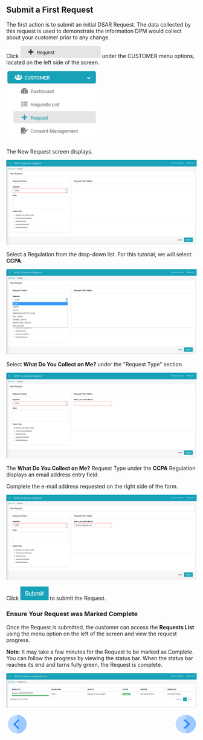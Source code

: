## Submit a First Request

The first action is to submit an initial DSAR Request. The data collected by this request is used to demonstrate the information DPM would collect about your customer prior to any change. 

Click ![image](../images/Customer_Request.jpg) under the CUSTOMER menu options, located on the left side of the screen. 

![image](../images/Customer_Request_LeftPanel.jpg)     

The New Request screen displays.

![image](../images/03_1_Auto_Sync_First_Request.jpg)

Select a Regulation from the drop-down list. For this tutorial, we will select **CCPA**.

![image](../images/03_2_Auto_Sync_First_Request.jpg)  

Select **What Do You Collect on Me?** under the "Request Type" section.

![image](../images/03_3_Auto_Sync_First_Request.jpg)

The **What Do You Collect on Me?** Request Type under the **CCPA** Regulation displays an email address entry field. 

Complete the e-mail address requested on the right side of the form.  

![image](../images/03_4_Auto_Sync_First_Request.jpg)     

Click ![image](../images/06_ICON_Submit.jpg) to submit the Request.

### Ensure Your Request was Marked Complete

Once the Request is submitted, the customer can access the **Requests List** using the menu option on the left of the screen and view the request progress.

**Note**: It may take a few minutes for the Request to be marked as Complete. You can follow the progress by viewing the status bar. When the status bar reaches its end and turns fully green, the Request is complete.

![image](../images/03_4_03_Auto_Sync_First_Request.jpg) 



[![Previous](../images/Previous.png)]( 03_03_Auto_Sync_Login.md)[<img align="right" width="60" height="54" src="../images/Next.png">]( 03_05_Auto_Sync_View_Your_Data.md)
